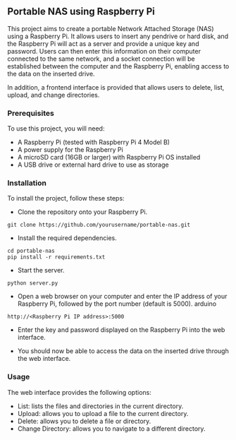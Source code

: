 ## Portable NAS using Raspberry Pi

This project aims to create a portable Network Attached Storage (NAS) using a Raspberry Pi. It allows users to insert any pendrive or hard disk, and the Raspberry Pi will act as a server and provide a unique key and password. Users can then enter this information on their computer connected to the same network, and a socket connection will be established between the computer and the Raspberry Pi, enabling access to the data on the inserted drive.

In addition, a frontend interface is provided that allows users to delete, list, upload, and change directories.

### Prerequisites

To use this project, you will need:

- A Raspberry Pi (tested with Raspberry Pi 4 Model B)
- A power supply for the Raspberry Pi
- A microSD card (16GB or larger) with Raspberry Pi OS installed
- A USB drive or external hard drive to use as storage

### Installation

To install the project, follow these steps:

- Clone the repository onto your Raspberry Pi.

```
git clone https://github.com/yourusername/portable-nas.git
```

- Install the required dependencies.

```
cd portable-nas
pip install -r requirements.txt
```

- Start the server.

```
python server.py
```

- Open a web browser on your computer and enter the IP address of your Raspberry Pi, followed by the port number (default is 5000).
  arduino

```
http://<Raspberry Pi IP address>:5000
```

- Enter the key and password displayed on the Raspberry Pi into the web interface.

- You should now be able to access the data on the inserted drive through the web interface.

### Usage

The web interface provides the following options:

- List: lists the files and directories in the current directory.
- Upload: allows you to upload a file to the current directory.
- Delete: allows you to delete a file or directory.
- Change Directory: allows you to navigate to a different directory.

